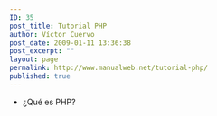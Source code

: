 ```yaml
---
ID: 35
post_title: Tutorial PHP
author: Víctor Cuervo
post_date: 2009-01-11 13:36:38
post_excerpt: ""
layout: page
permalink: http://www.manualweb.net/tutorial-php/
published: true
---
```

<ul>
<li>¿Qué es PHP?</li>
</ul>